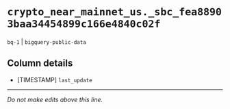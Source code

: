 # `crypto_near_mainnet_us._sbc_fea88903baa34454899c166e4840c02f`
`bq-1` | `bigquery-public-data`

## Column details
* [TIMESTAMP] `last_update`

-------------------------------------------------------------------------------
*Do not make edits above this line.*

